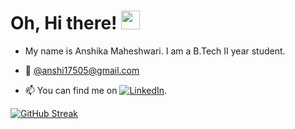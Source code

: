 # Oh, Hi there! <img src="https://raw.githubusercontent.com/MartinHeinz/MartinHeinz/master/wave.gif" width="30px">
-  My name is Anshika Maheshwari.
   I am a B.Tech II year student.


 - 💌 [@anshi17505@gmail.com](mailto:anshi17505@gmail.com)
- 📫 You can find me on [![LinkedIn][2.2]][2].
    
    [ 2.2]: https://raw.githubusercontent.com/MartinHeinz/MartinHeinz/master/linkedin-3-16.png (LinkedIn icon without padding)
    [2]: https://www.linkedin.com/in/maheshwarianshika/
<!---
anshi20/anshi20 is a ✨ special ✨ repository because its `README.md` (this file) appears on your GitHub profile.
You can click the Preview link to take a look at your changes.
--->

[![GitHub Streak](https://github-readme-streak-stats.herokuapp.com/?user=anshi20)](https://git.io/streak-stats)




